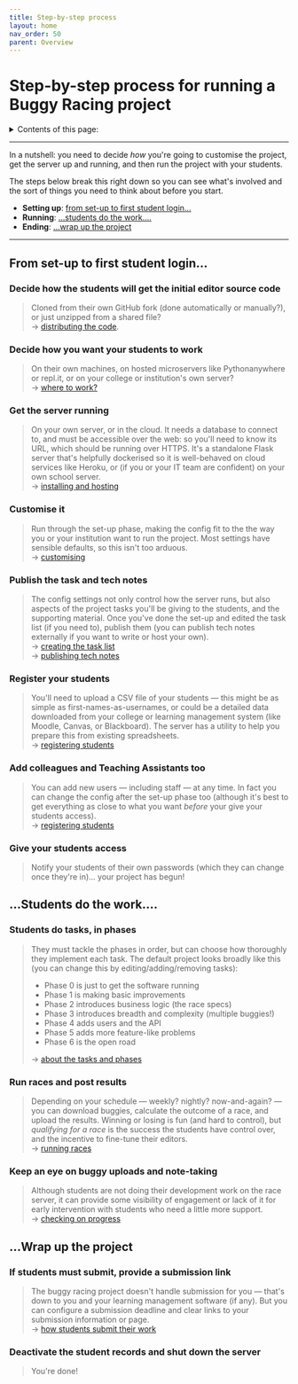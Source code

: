 ```yaml
---
title: Step-by-step process
layout: home
nav_order: 50
parent: Overview
---
```


# Step-by-step process for running a Buggy Racing project

<details close markdown="block">
  <summary>
    Contents of this page:
  </summary>
  {: .text-delta }
- TOC
{:toc}
</details>

---


In a nutshell: you need to decide _how_ you're going to customise the project,
get the server up and running, and then run the project with your students.

The steps below break this right down so you can see what's involved
and the sort of things you need to think about before you start.

* **Setting up**: [from set-up to first student login...](#from-set-up-to-first-student-login)
* **Running**: [...students do the work....](#students-do-the-work)
* **Ending**: […wrap up the project](#wrap-up-the-project)

---

## From set-up to first student login...

### Decide how the students will get the initial editor source code

> Cloned from their own GitHub fork (done automatically or manually?), or just
> unzipped from a shared file?  
> → [distributing the code](../buggy-editor/distributing-the-code).

### Decide how you want your students to work

>  On their own machines, on hosted microservers like Pythonanywhere or repl.it,
> or on your college or institution's own server?  
> → [where to work?](../buggy-editor/running-where)

### Get the server running

> On your own server, or in the cloud. It needs a database to connect to, and
> must be accessible over the web: so you'll need to know its URL, which should
> be running over HTTPS. It's a standalone Flask server that's helpfully
> dockerised so it is well-behaved on cloud services like Heroku, or (if you or
> your IT team are confident) on your own school server.  
> → [installing and hosting](../hosting)
  
### Customise it

> Run through the set-up phase, making the config fit to the the way you or
> your institution want to run the project. Most settings have sensible
> defaults, so this isn't too arduous.  
> → [customising](../customising)

### Publish the task and tech notes

> The config settings not only control how the server runs, but also aspects of
> the project tasks you'll be giving to the students, and the supporting
> material. Once you've done the set-up and edited the task list (if you need
> to), publish them (you can publish tech notes externally if you want to
> write or host your own).  
> → [creating the task list](../customising/tasks)  
> → [publishing tech notes](../static-content/tech-notes)  

### Register your students

> You'll need to upload a CSV file of your students — this might be as simple as
> first-names-as-usernames, or could be a detailed data downloaded from your
> college or learning management system (like Moodle, Canvas, or Blackboard).
> The server has a utility to help you prepare this from existing spreadsheets.  
> → [registering students](../registering-users/spreadsheet)  

### Add colleagues and Teaching Assistants too

> You can add new users — including staff — at any time. In fact you can
> change the config after the set-up phase too (although it's best to get
> everything as close to what you want _before_ your give your students access).  
> → [registering students](../registering-users/single)  

### Give your students access

> Notify your students of their own passwords (which they can change once
> they're in)... your project has begun!

## ...Students do the work....

### Students do tasks, in phases

> They must tackle the phases in order, but can choose how thoroughly they
> implement each task. The default project looks broadly like this (you can
> change this by editing/adding/removing tasks):
> * Phase 0 is just to get the software running
> * Phase 1 is making basic improvements
> * Phase 2 introduces business logic (the race specs)
> * Phase 3 introduces breadth and complexity (multiple buggies!)
> * Phase 4 adds users and the API
> * Phase 5 adds more feature-like problems
> * Phase 6 is the open road
> 
> → [about the tasks and phases](../teaching/tasks-and-phases)  

### Run races and post results

> Depending on your schedule — weekly? nightly? now-and-again? — you can
> download buggies, calculate the outcome of a race, and upload the results.
> Winning or losing is fun (and hard to control), but _qualifying for a race_
> is the success the students have control over, and the incentive to fine-tune
> their editors.  
> → [running races](../races)  

### Keep an eye on buggy uploads and note-taking

> Although students are not doing their development work on the race server, it
> can provide some visibility of engagement or lack of it for early intervention
> with students who need a little more support.  
> → [checking on progress](../teaching/progress)  

## ...Wrap up the project

### If students must submit, provide a submission link

> The buggy racing project doesn't handle submission for you — that's down to
> you and your learning management software (if any). But you can configure a
> submission deadline and clear links to your submission information or page.  
> → [how students submit their work](../teaching/submission)  

### Deactivate the student records and shut down the server

> You're done!

